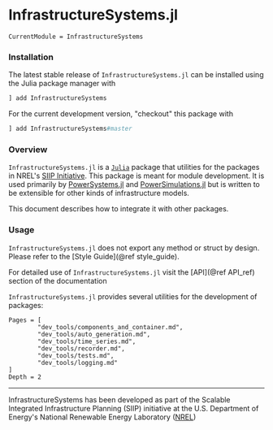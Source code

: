# InfrastructureSystems.jl

```@meta
CurrentModule = InfrastructureSystems
```

### Installation

The latest stable release of `InfrastructureSystems.jl` can be installed using the Julia
package manager with

```Julia
] add InfrastructureSystems
```

For the current development version, "checkout" this package with

```Julia
] add InfrastructureSystems#master
```

### Overview

`InfrastructureSystems.jl` is a [`Julia`](http://www.julialang.org) package that utilities for
the packages in NREL's [SIIP Initiative](https://github.com/NREL-SIIP). This package is meant
for module development. It is used primarily by
[PowerSystems.jl](https://github.com/NREL-SIIP/PowerSystems.jl) and
[PowerSimulations.jl](https://github.com/NREL-SIIP/PowerSimulations.jl) but is
written to be extensible for other kinds of infrastructure models.

This document describes how to integrate it with other packages.

### Usage

`InfrastructureSystems.jl` does not export any method or struct by design. Please refer to
the [Style Guide](@ref style_guide).

For detailed use of `InfrastructureSystems.jl` visit the [API](@ref API_ref) section of the
documentation

`InfrastructureSystems.jl` provides several utilities for the development of packages:

```@contents
Pages = [
        "dev_tools/components_and_container.md",
        "dev_tools/auto_generation.md",
        "dev_tools/time_series.md",
        "dev_tools/recorder.md",
        "dev_tools/tests.md",
        "dev_tools/logging.md"
]
Depth = 2
```

------------
InfrastructureSystems has been developed as part of the Scalable Integrated Infrastructure Planning
(SIIP) initiative at the U.S. Department of Energy's National Renewable Energy Laboratory
([NREL](https://www.nrel.gov/))
